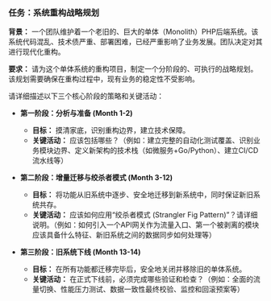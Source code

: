### 任务：系统重构战略规划

**背景：**
一个团队维护着一个老旧的、巨大的单体（Monolith）PHP后端系统。该系统代码混乱、技术债严重、部署困难，已经严重影响了业务发展。团队决定对其进行现代化重构。

**要求：**
请为这个单体系统的重构项目，制定一个分阶段的、可执行的战略规划。该规划需要确保在重构过程中，现有业务的稳定性不受影响。

请详细描述以下三个核心阶段的策略和关键活动：

*   **第一阶段：分析与准备 (Month 1-2)**
    *   **目标：** 摸清家底，识别重构边界，建立技术保障。
    *   **关键活动：** 应该包括哪些？（例如：建立完整的自动化测试覆盖、识别业务模块边界、定义新架构的技术栈（如微服务+Go/Python）、建立CI/CD流水线等）

*   **第二阶段：增量迁移与绞杀者模式 (Month 3-12)**
    *   **目标：** 将功能从旧系统中逐步、安全地迁移到新系统中，同时保证新旧系统共存。
    *   **关键活动：** 应该如何应用“绞杀者模式 (Strangler Fig Pattern)”？请详细说明。（例如：如何引入一个API网关作为流量入口、第一个被剥离的模块应该具备什么特征、新旧系统之间的数据同步如何处理等）

*   **第三阶段：旧系统下线 (Month 13-14)**
    *   **目标：** 在所有功能都迁移完毕后，安全地关闭并移除旧的单体系统。
    *   **关键活动：** 在正式下线前，必须完成哪些验证和检查？（例如：全面的流量切换、性能压力测试、数据一致性最终校验、监控和回滚预案等）